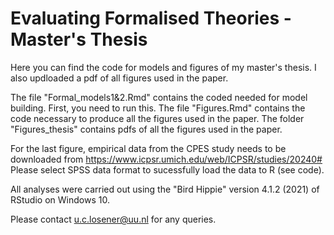 # Evaluating Formalised Theories - Master's Thesis
Here you can find the code for models and figures of my master's thesis.
I also updloaded a pdf of all figures used in the paper.

The file "Formal_models1&2.Rmd" contains the coded needed for model building. First, you need to run this.
The file "Figures.Rmd" contains the code necessary to produce all the figures used in the paper.
The folder "Figures_thesis" contains pdfs of all the figures used in the paper.

For the last figure, empirical data from the CPES study needs to be downloaded from https://www.icpsr.umich.edu/web/ICPSR/studies/20240#
Please select SPSS data format to sucessfully load the data to R (see code). 

All analyses were carried out using the "Bird Hippie" version 4.1.2 (2021) of RStudio on Windows 10. 

Please contact u.c.losener@uu.nl for any queries. 
